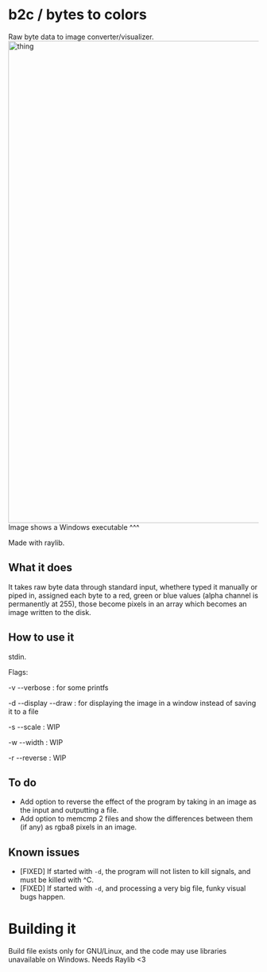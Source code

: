 # b2c / bytes to colors
Raw byte data to image converter/visualizer.
<img width="968" height="968" alt="thing" src="https://github.com/user-attachments/assets/847f882f-da7c-4292-8b25-8a6c85ab21e3" />
Image shows a Windows executable ^^^

Made with raylib.

## What it does
It takes raw byte data through standard input, whethere typed it manually or piped in, assigned each byte to a red, green or blue values (alpha channel is permanently at 255), those become pixels in an array which becomes an image written to the disk.

## How to use it
stdin.

Flags:

-v --verbose : for some printfs

-d --display --draw : for displaying the image in a window instead of saving it to a file

-s --scale : WIP

-w --width : WIP

-r --reverse : WIP

## To do
- Add option to reverse the effect of the program by taking in an image as the input and outputting a file.
- Add option to memcmp 2 files and show the differences between them (if any) as rgba8 pixels in an image.

## Known issues
- [FIXED] If started with `-d`, the program will not listen to kill signals, and must be killed with ^C.
- [FIXED] If started with `-d`, and processing a very big file, funky visual bugs happen.

# Building it
Build file exists only for GNU/Linux, and the code may use libraries unavailable on Windows.
Needs Raylib <3
